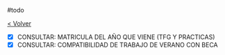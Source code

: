 #todo

[< Volver](Tareas)
- [x] CONSULTAR: MATRICULA DEL AÑO QUE VIENE (TFG Y PRACTICAS)
- [x] CONSULTAR: COMPATIBILIDAD DE TRABAJO DE VERANO CON BECA
